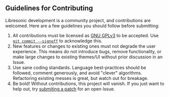 Guidelines for Contributing
---------------------------

Libresonic development is a community project, and contributions are welcomed. Here are a few guidelines you should follow before submitting:

  1.  All contributions must be licensed as [GNU GPLv3](https://github.com/Libresonic/libresonic/blob/develop/LICENSE.txt) to be accepted. Use [`git commit --signoff`](https://jk.gs/git-commit.html) to acknowledge this.
  2.  New features or changes to existing ones must not degrade the user experience. This means do not introduce bugs, remove functionality, or make large changes to existing themes/UI without prior discussion in an Issue.
  3.  Use sane coding standards. Language best-practices should be followed, comment generously, and avoid "clever" algorithms. Refactoring existing messes is great, but watch out for breakage.
  4.  Be bold! Without contributions, this project will vanish. If you just want to help out, try [submiting a patch](https://github.com/Libresonic/libresonic/issues?q=is%3Aissue+is%3Aopen+label%3Apatches-welcome) for an open Issue.
